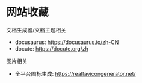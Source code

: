 # 网站收藏


文档生成器/文档主题相关
 - docusaurus: https://docusaurus.io/zh-CN
 - docute: https://docute.org/zh

图片相关
 - 全平台图标生成: https://realfavicongenerator.net/


